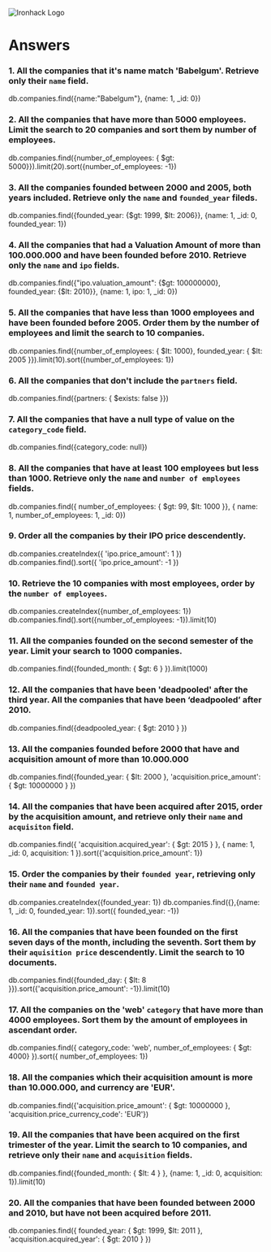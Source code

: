 ![Ironhack Logo](https://i.imgur.com/1QgrNNw.png)

# Answers

### 1. All the companies that it's name match 'Babelgum'. Retrieve only their `name` field.
db.companies.find({name:"Babelgum"}, {name: 1, _id: 0})

<!-- Your Code Goes Here -->

### 2. All the companies that have more than 5000 employees. Limit the search to 20 companies and sort them by **number of employees**.
db.companies.find({number_of_employees: { $gt: 5000}}).limit(20).sort({number_of_employees: -1})

<!-- Your Code Goes Here -->

### 3. All the companies founded between 2000 and 2005, both years included. Retrieve only the `name` and `founded_year` fileds.
db.companies.find({founded_year: {$gt: 1999, $lt: 2006}}, {name: 1, _id: 0, founded_year: 1})

<!-- Your Code Goes Here -->

### 4. All the companies that had a Valuation Amount of more than 100.000.000 and have been founded before 2010. Retrieve only the `name` and `ipo` fields.
db.companies.find({"ipo.valuation_amount": {$gt: 100000000}, founded_year: {$lt: 2010}}, {name: 1, ipo: 1, _id: 0})

<!-- Your Code Goes Here -->

### 5. All the companies that have less than 1000 employees and have been founded before 2005. Order them by the number of employees and limit the search to 10 companies.
db.companies.find({number_of_employees: { $lt: 1000}, founded_year: { $lt: 2005 }}).limit(10).sort({number_of_employees: 1})

<!-- Your Code Goes Here -->

### 6. All the companies that don't include the `partners` field.
db.companies.find({partners: { $exists: false }})

<!-- Your Code Goes Here -->

### 7. All the companies that have a null type of value on the `category_code` field.
db.companies.find({category_code: null})

<!-- Your Code Goes Here -->

### 8. All the companies that have at least 100 employees but less than 1000. Retrieve only the `name` and `number of employees` fields.
db.companies.find({ number_of_employees: { $gt: 99, $lt: 1000 }}, { name: 1, number_of_employees: 1, _id: 0})

<!-- Your Code Goes Here -->

### 9. Order all the companies by their IPO price descendently.
db.companies.createIndex({ 'ipo.price_amount': 1 })
db.companies.find().sort({ 'ipo.price_amount': -1 })

<!-- Your Code Goes Here -->

### 10. Retrieve the 10 companies with most employees, order by the `number of employees`.
db.companies.createIndex({number_of_employees: 1})
db.companies.find().sort({number_of_employees: -1}).limit(10)

<!-- Your Code Goes Here -->

### 11. All the companies founded on the second semester of the year. Limit your search to 1000 companies.
db.companies.find({founded_month: { $gt: 6 } }).limit(1000)

<!-- Your Code Goes Here -->

### 12. All the companies that have been 'deadpooled' after the third year. All the companies that have been ‘deadpooled’ after 2010.
db.companies.find({deadpooled_year: { $gt: 2010 } })

<!-- Your Code Goes Here -->

### 13. All the companies founded before 2000 that have and acquisition amount of more than 10.000.000
db.companies.find({founded_year: { $lt: 2000 }, 'acquisition.price_amount': { $gt: 10000000 } })

<!-- Your Code Goes Here -->

### 14. All the companies that have been acquired after 2015, order by the acquisition amount, and retrieve only their `name` and `acquisiton` field.
db.companies.find({ 'acquisition.acquired_year': { $gt: 2015 } }, { name: 1, _id: 0, acquisition: 1 }).sort({'acquisition.price_amount': 1})

<!-- Your Code Goes Here -->

### 15. Order the companies by their `founded year`, retrieving only their `name` and `founded year`.
db.companies.createIndex({founded_year: 1})
db.companies.find({},{name: 1, _id: 0, founded_year: 1}).sort({ founded_year: -1})

<!-- Your Code Goes Here -->

### 16. All the companies that have been founded on the first seven days of the month, including the seventh. Sort them by their `aquisition price` descendently. Limit the search to 10 documents.
db.companies.find({founded_day: { $lt: 8 }}).sort({'acquisition.price_amount': -1}).limit(10)

<!-- Your Code Goes Here -->

### 17. All the companies on the 'web' `category` that have more than 4000 employees. Sort them by the amount of employees in ascendant order.
db.companies.find({ category_code: 'web', number_of_employees: { $gt: 4000} }).sort({ number_of_employees: 1})

<!-- Your Code Goes Here -->

### 18. All the companies which their acquisition amount is more than 10.000.000, and currency are 'EUR'.
db.companies.find({'acquisition.price_amount': { $gt: 10000000 }, 'acquisition.price_currency_code': 'EUR'})

<!-- Your Code Goes Here -->

### 19. All the companies that have been acquired on the first trimester of the year. Limit the search to 10 companies, and retrieve only their `name` and `acquisition` fields.
db.companies.find({founded_month: { $lt: 4 } }, {name: 1, _id: 0, acquisition: 1}).limit(10)

<!-- Your Code Goes Here -->

### 20. All the companies that have been founded between 2000 and 2010, but have not been acquired before 2011.
db.companies.find({ founded_year: { $gt: 1999, $lt: 2011 }, 'acquisition.acquired_year': { $gt: 2010 } })

<!-- Your Code Goes Here -->
